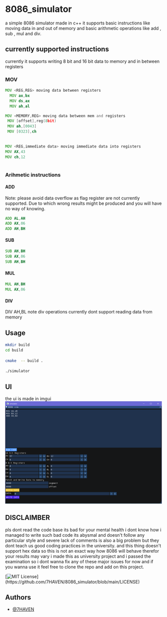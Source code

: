 # 8086_simulator

a simple 8086 simulator made in c++ 
it supports basic instructions like moving data in and out of memory and basic arithmetic operations like add , sub , mul and div.

## currently supported instructions 

currently it supports writing 8 bit and 16 bit data to memory and in between registers

### MOV
```asm
MOV <REG,REG> moving data between registers
  MOV ax,bx
  MOV ds,ax
  MOV ah,al
 ```
 ```asm
MOV <MEMORY,REG> moving data between mem and registers
  MOV [offset],reg(8bit)
  MOV ah,[0043]
  MOV [0323],ch
  
```
 ```asm
MOV <REG,immediate data> moving immediate data into registers
MOV AX,43
MOV ch,12
  
```
### Arihmetic instructions
#### ADD

Note: please avoid data overflow  as flag register are not currently supported.
Due to which wrong results might be produced and you will have no way of knowing.
```asm
ADD AL,AH
ADD AX,06
ADD AH,BH
```
#### SUB
```asm
SUB AH,BH
SUB AX,06
SUB AH,BH
```
#### MUL
```asm
MUL AH,BH
MUL AX,06
```

#### DIV
DIV AH,BL
note div operations currently dont support reading data from memory
## Usage

```bash
mkdir build
cd build

cmake  -- build .

./simulator
```
## UI
the ui is made in imgui 
![image](https://github.com/7HAVEN/oops_cpp/blob/main/image2.png)

## DISCLAIMBER
pls dont read the code base its bad for your mental health i dont know how i managed to write such bad code its abysmal and doesn't follow any 
particular style and severe lack of comments is also a big problem but they dont teach us 
good coding practices in the university. and this thing doesn't support hex data so  this is not an exact way how 8086 will behave therefor your results may vary
i made this as  university project and i passed the examination so i dont wanna fix any of these major issues for now and if you wanna use it feel free to clone the repo and add on this project. 

[![MIT License](https://img.shields.io/apm/l/atomic-design-ui.svg?)](https://github.com/7HAVEN/8086_simulator/blob/main/LICENSE)


## Authors

- [@7HAVEN](https://www.github.com/7HAVEN)

